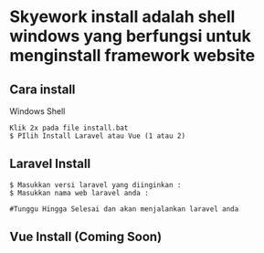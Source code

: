 # Skyework install adalah shell windows yang berfungsi untuk menginstall framework website

## Cara install

Windows Shell

```
Klik 2x pada file install.bat
$ PIlih Install Laravel atau Vue (1 atau 2)
```

## Laravel Install

```
$ Masukkan versi laravel yang diinginkan : 
$ Masukkan nama web laravel anda : 

#Tunggu Hingga Selesai dan akan menjalankan laravel anda
```

## Vue Install (Coming Soon)